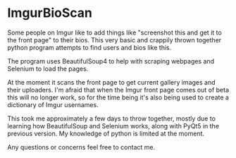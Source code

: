 # ImgurBioScan
Some people on Imgur like to add things like "screenshot this and get it to the front page" to their bios. This very basic and crappily thrown together python program attempts to find users and bios like this.

The program uses BeautifulSoup4 to help with scraping webpages and Selenium to load the pages.

At the moment it scans the front page to get current gallery images and their uploaders. I'm afraid that when the Imgur front page comes out of beta this will no longer work, so for the time being it's also being used to create a dictionary of Imgur usernames.

This took me approximately a few days to throw together, mostly due to learning how BeautifulSoup and Selenium works, along with PyQt5 in the previous version. My knowledge of python is limited at the moment. 

Any questions or concerns feel free to contact me.
